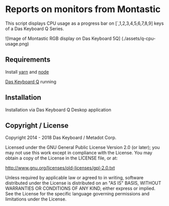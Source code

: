 # Reports on monitors from Montastic

This script displays CPU usage as a progress bar on 
[`,1,2,3,4,5,6,7,8,9] keys of a Das Keyboard Q Series.

![Image of Montastic RGB display on Das Keyboard 5Q]
(./assets/q-cpu-usage.png)


## Requirements

Install [yarn](https://yarnpkg.com/en/) and [node](https://nodejs.org/en/)

[Das Keyboard Q](https://daskeyboard.io/get-started/download) running 

## Installation

Installation via Das Keyboard Q Deskop application


## Copyright / License

Copyright 2014 - 2018 Das Keyboard / Metadot Corp.

Licensed under the GNU General Public License Version 2.0 (or later);
you may not use this work except in compliance with the License.
You may obtain a copy of the License in the LICENSE file, or at:

   http://www.gnu.org/licenses/old-licenses/gpl-2.0.txt

Unless required by applicable law or agreed to in writing, software
distributed under the License is distributed on an "AS IS" BASIS,
WITHOUT WARRANTIES OR CONDITIONS OF ANY KIND, either express or implied.
See the License for the specific language governing permissions and
limitations under the License.
